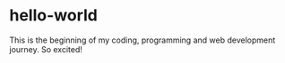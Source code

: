 # hello-world
This is the beginning of my coding, programming and web development journey. So excited!
